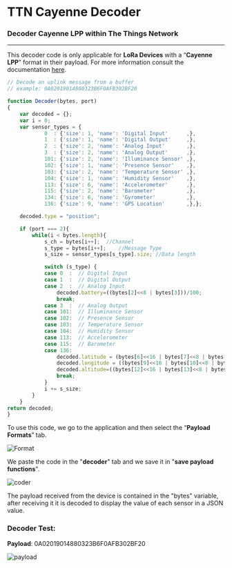 # TTN Cayenne Decoder
### Decoder Cayenne LPP within The Things Network
---
This decoder code is only applicable for **LoRa Devices** with a “**Cayenne LPP**” format in their payload. For more information consult the documentation [here](https://github.com/myDevicesIoT/cayenne-docs/blob/master/docs/LORA.md).


```javascript
// Decode an uplink message from a buffer
// example: 0A02019014880323B6F0AFB302BF20

function Decoder(bytes, port)
{
	var decoded = {};
	var i = 0;
	var sensor_types = {
			0  : {'size': 1, 'name': 'Digital Input'      ,},
			1  : {'size': 1, 'name': 'Digital Output'     ,},
			2  : {'size': 2, 'name': 'Analog Input'       ,},
			3  : {'size': 2, 'name': 'Analog Output'      ,},
			101: {'size': 2, 'name': 'Illuminance Sensor' ,},
			102: {'size': 1, 'name': 'Presence Sensor'    ,},
			103: {'size': 2, 'name': 'Temperature Sensor' ,},
			104: {'size': 1, 'name': 'Humidity Sensor'    ,},
			113: {'size': 6, 'name': 'Accelerometer'      ,},
			115: {'size': 2, 'name': 'Barometer'          ,},
			134: {'size': 6, 'name': 'Gyrometer'          ,},
			136: {'size': 9, 'name': 'GPS Location'       ,},};

	decoded.type = "position";

	if (port === 2){
		while(i < bytes.length){
			s_ch = bytes[i++]; 	//Channel
			s_type = bytes[i++];	//Message Type
			s_size = sensor_types[s_type].size; //Data length

			switch (s_type) {
			case 0  :  // Digital Input
			case 1  :  // Digital Output
			case 2  :  // Analog Input
				decoded.battery=((bytes[2]<<8 | bytes[3]))/100;
				break;
			case 3  :  // Analog Output
			case 101:  // Illuminance Sensor
			case 102:  // Presence Sensor
			case 103:  // Temperature Sensor
			case 104:  // Humidity Sensor
			case 113:  // Accelerometer
			case 115:  // Barometer
			case 136:
				decoded.latitude = (bytes[6]<<16 | bytes[7]<<8 | bytes[8])/10000;
				decoded.longitude = ((bytes[9]<<16 | bytes[10]<<8 | bytes[11])/10000);
				decoded.altitude=((bytes[12]<<16 | bytes[13]<<8 | bytes[14])/100);
				break;
			}
			i += s_size;
		}
	}
return decoded;
}
```
To use this code, we go to the application and then select the “**Payload Formats**” tab.

![Format](https://dl.dropboxusercontent.com/s/chyxhjn4u7oc7na/payloadformat-ttn.png)

We paste the code in the "**decoder**" tab and we save it in "**save payload functions**".

![coder](https://dl.dropboxusercontent.com/s/uckimm4ps1cw7wa/decorder-ttn.png)

The payload received from the device is contained in the "bytes" variable, after receiving it it is decoded to display the value of each sensor in a JSON value.

### Decoder Test: 
**Payload**: 0A02019014880323B6F0AFB302BF20

![payload](https://dl.dropboxusercontent.com/s/r6zcyzg0w4q57px/payload-ttn.png)

